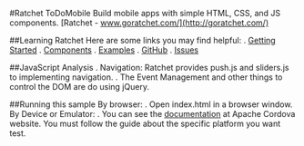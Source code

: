 #Ratchet ToDoMobile
Build mobile apps with simple HTML, CSS, and JS components.
[Ratchet - www.goratchet.com/](http://goratchet.com/)

##Learning Ratchet
Here are some links you may find helpful:
  . [Getting Started](http://goratchet.com/getting-started/)
  . [Components](http://goratchet.com/components/)
  . [Examples](http://goratchet.com/examples/)
  . [GitHub](https://github.com/twbs/ratchet)
  . [Issues](https://github.com/twbs/ratchet/issues)

##JavaScript Analysis
  . Navigation: Ratchet provides push.js and sliders.js to implementing navigation.
  . The Event Management and other things to control the DOM are do using jQuery.
  
##Running this sample
By browser: 
  . Open index.html in a browser window.
By Device or Emulator:
  . You can see the [documentation](http://cordova.apache.org/docs/en/4.0.0/guide_platforms_index.md.html#Platform%20Guides) at Apache Cordova website. You must follow the guide about the specific platform you want test.